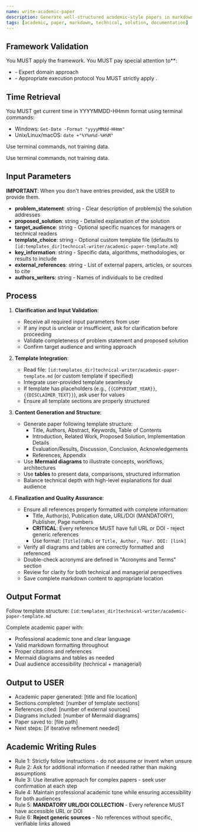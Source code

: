 ```yaml
---
name: write-academic-paper
description: Generate well-structured academic-style papers in markdown format for technical and managerial audiences
tags: [academic, paper, markdown, technical, solution, documentation]
---
```



## Framework Validation
You MUST apply the <olaf-work-instructions> framework.
You MUST pay special attention to**:
- <olaf-general-role-and-behavior> - Expert domain approach
- <olaf-interaction-protocols> - Appropriate execution protocol
You MUST strictly apply <olaf-framework-validation>.

## Time Retrieval
You MUST get current time in YYYYMMDD-HHmm format using terminal commands:
- Windows: `Get-Date -Format "yyyyMMdd-HHmm"`
- Unix/Linux/macOS: `date +"%Y%m%d-%H%M"`

Use terminal commands, not training data.

Use terminal commands, not training data.

## Input Parameters
**IMPORTANT**: When you don't have entries provided, ask the USER to provide them.
- **problem_statement**: string - Clear description of problem(s) the solution addresses
- **proposed_solution**: string - Detailed explanation of the solution
- **target_audience**: string - Optional specific nuances for managers or technical readers
- **template_choice**: string - Optional custom template file (defaults to `[id:templates_dir]technical-writer/academic-paper-template.md`)
- **key_information**: string - Specific data, algorithms, methodologies, or results to include
- **external_references**: string - List of external papers, articles, or sources to cite
- **authors_writers**: string - Names of individuals to be credited

## Process

1. **Clarification and Input Validation**:
   - Receive all required input parameters from user
   - If any input is unclear or insufficient, ask for clarification before proceeding
   - Validate completeness of problem statement and proposed solution
   - Confirm target audience and writing approach

2. **Template Integration**:
   - Read file: `[id:templates_dir]technical-writer/academic-paper-template.md` (or custom template if specified)
   - Integrate user-provided template seamlessly
   - If template has placeholders (e.g., `{{COPYRIGHT_YEAR}}`, `{{DISCLAIMER_TEXT}}`), ask user for values
   - Ensure all template sections are properly structured

3. **Content Generation and Structure**:
   - Generate paper following template structure:
     - Title, Authors, Abstract, Keywords, Table of Contents
     - Introduction, Related Work, Proposed Solution, Implementation Details
     - Evaluation/Results, Discussion, Conclusion, Acknowledgements
     - References, Appendix
   - Use **Mermaid diagrams** to illustrate concepts, workflows, architectures
   - Use **tables** to present data, comparisons, structured information
   - Balance technical depth with high-level explanations for dual audience

4. **Finalization and Quality Assurance**:
   - Ensure all references properly formatted with complete information:
     - Title, Author(s), Publication date, URL/DOI (MANDATORY), Publisher, Page numbers
     - **CRITICAL**: Every reference MUST have full URL or DOI - reject generic references
     - Use format: `[Title](URL)` or `Title, Author, Year. DOI: [link]`
   - Verify all diagrams and tables are correctly formatted and referenced
   - Double-check acronyms are defined in "Acronyms and Terms" section
   - Review for clarity for both technical and managerial perspectives
   - Save complete markdown content to appropriate location

## Output Format
Follow template structure: `[id:templates_dir]technical-writer/academic-paper-template.md`

Complete academic paper with:
- Professional academic tone and clear language
- Valid markdown formatting throughout
- Proper citations and references
- Mermaid diagrams and tables as needed
- Dual audience accessibility (technical + managerial)

## Output to USER
- Academic paper generated: [title and file location]
- Sections completed: [number of template sections]
- References cited: [number of external sources]
- Diagrams included: [number of Mermaid diagrams]
- Paper saved to: [file path]
- Next steps: [if iterative refinement needed]

## Academic Writing Rules
- Rule 1: Strictly follow instructions - do not assume or invent when unsure
- Rule 2: Ask for additional information if needed rather than making assumptions
- Rule 3: Use iterative approach for complex papers - seek user confirmation at each step
- Rule 4: Maintain professional academic tone while ensuring accessibility for both audiences
- Rule 5: **MANDATORY URL/DOI COLLECTION** - Every reference MUST have accessible URL or DOI
- Rule 6: **Reject generic sources** - No references without specific, verifiable links allowed
